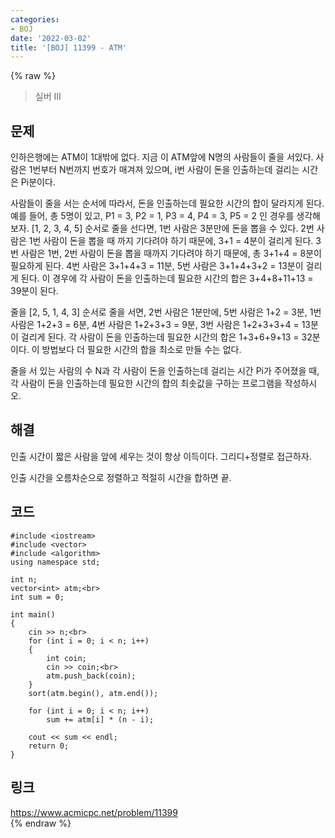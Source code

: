 ```yaml
---
categories:
- BOJ
date: '2022-03-02'
title: '[BOJ] 11399 - ATM'
---
```


{% raw %}
>실버 III

## 문제
인하은행에는 ATM이 1대밖에 없다. 지금 이 ATM앞에 N명의 사람들이 줄을 서있다. 사람은 1번부터 N번까지 번호가 매겨져 있으며, i번 사람이 돈을 인출하는데 걸리는 시간은 Pi분이다.

사람들이 줄을 서는 순서에 따라서, 돈을 인출하는데 필요한 시간의 합이 달라지게 된다. 예를 들어, 총 5명이 있고, P1  = 3, P2  = 1, P3  = 4, P4  = 3, P5  = 2 인 경우를 생각해보자. [1, 2, 3, 4, 5] 순서로 줄을 선다면, 1번 사람은 3분만에 돈을 뽑을 수 있다. 2번 사람은 1번 사람이 돈을 뽑을 때 까지 기다려야 하기 때문에, 3+1 = 4분이 걸리게 된다. 3번 사람은 1번, 2번 사람이 돈을 뽑을 때까지 기다려야 하기 때문에, 총 3+1+4 = 8분이 필요하게 된다. 4번 사람은 3+1+4+3 = 11분, 5번 사람은 3+1+4+3+2 = 13분이 걸리게 된다. 이 경우에 각 사람이 돈을 인출하는데 필요한 시간의 합은 3+4+8+11+13 = 39분이 된다.

줄을 [2, 5, 1, 4, 3] 순서로 줄을 서면, 2번 사람은 1분만에, 5번 사람은 1+2 = 3분, 1번 사람은 1+2+3 = 6분, 4번 사람은 1+2+3+3 = 9분, 3번 사람은 1+2+3+3+4 = 13분이 걸리게 된다. 각 사람이 돈을 인출하는데 필요한 시간의 합은 1+3+6+9+13 = 32분이다. 이 방법보다 더 필요한 시간의 합을 최소로 만들 수는 없다.

줄을 서 있는 사람의 수 N과 각 사람이 돈을 인출하는데 걸리는 시간 Pi가 주어졌을 때, 각 사람이 돈을 인출하는데 필요한 시간의 합의 최솟값을 구하는 프로그램을 작성하시오.

##  해결
인출 시간이 짧은 사람을 앞에 세우는 것이 항상 이득이다. 그리디+정렬로 접근하자.

인출 시간을 오름차순으로 정렬하고 적절히 시간을 합하면 끝.

## 코드
```
#include <iostream>
#include <vector>
#include <algorithm>
using namespace std;

int n;
vector<int> atm;<br>
int sum = 0;

int main()
{
	cin >> n;<br>
	for (int i = 0; i < n; i++)
	{
		int coin;
		cin >> coin;<br>
		atm.push_back(coin);
	}
	sort(atm.begin(), atm.end());

	for (int i = 0; i < n; i++)
		sum += atm[i] * (n - i);

	cout << sum << endl;
	return 0;
}
```

## 링크
https://www.acmicpc.net/problem/11399<br>
{% endraw %}